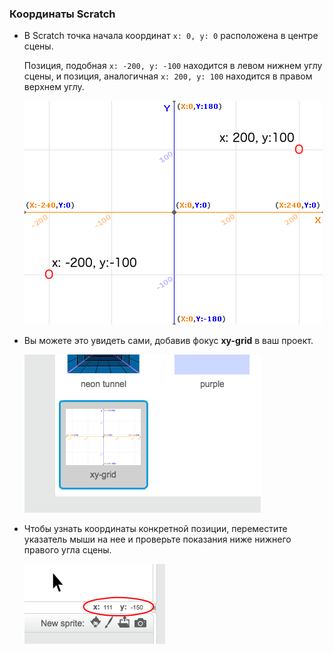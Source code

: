 ### Координаты Scratch

+ В Scratch точка начала координат `x: 0, y: 0` расположена в центре сцены.
    
    Позиция, подобная `x: -200, y: -100` находится в левом нижнем углу сцены, и позиция, аналогичная `x: 200, y: 100` находится в правом верхнем углу.
    
    ![Координаты этапа](images/coordinates-stage.png)

+ Вы можете это увидеть сами, добавив фокус **xy-grid** в ваш проект.
    
    ![Координаты этапа](images/coordinates-backdrop.png)

+ Чтобы узнать координаты конкретной позиции, переместите указатель мыши на нее и проверьте показания ниже нижнего правого угла сцены.
    
    ![Чтение координат](images/coordinates-xy-example.png)